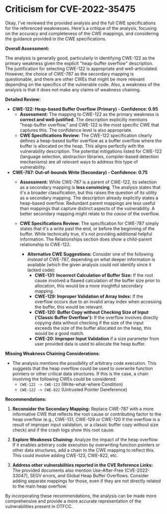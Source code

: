 # Criticism for CVE-2022-35475

Okay, I've reviewed the provided analysis and the full CWE specifications for the referenced weaknesses. Here's a critique of the analysis, focusing on the accuracy and completeness of the CWE mappings, and considering the guidance provided in the CWE specifications.

**Overall Assessment:**

The analysis is generally good, particularly in identifying CWE-122 as the primary weakness given the explicit "heap-buffer overflow" description. The justification for selecting CWE-122 is appropriate and well-articulated. However, the choice of CWE-787 as the secondary mapping is questionable, and there are other CWEs that might be more relevant depending on the specifics of the vulnerable code. Also, a weakness of the analysis is that it does not make any claims of weakness chaining.

**Detailed Review:**

*   **CWE-122: Heap-based Buffer Overflow (Primary) - Confidence: 0.95**
    *   **Assessment:** The mapping to CWE-122 as the primary weakness is **correct and well-justified**. The description explicitly mentions "heap-buffer overflow," and CWE-122 is the most specific CWE that captures this. The confidence level is also appropriate.
    *   **CWE Specifications Review:** The CWE-122 specification clearly defines a heap-based buffer overflow as a buffer overflow where the buffer is allocated on the heap. This aligns perfectly with the vulnerability description. The potential mitigations listed for CWE-122 (language selection, abstraction libraries, compiler-based detection mechanisms) are all relevant ways to address this type of vulnerability.
*   **CWE-787: Out-of-bounds Write (Secondary) - Confidence: 0.75**
    *   **Assessment:** While CWE-787 is a parent of CWE-122, its selection as a secondary mapping is **less convincing**. The analysis states that it's a broader classification, but this raises the question of its utility as a secondary mapping. The description already explicitly states a heap-based overflow. Redundant parent mappings are less useful than mappings that capture distinct aspects of the vulnerability. A better secondary mapping might relate to the *cause* of the overflow.
    *   **CWE Specifications Review:** The specification for CWE-787 simply states that it's a write past the end, or before the beginning of the buffer. While technically true, it's not providing additional helpful information. The Relationships section does show a child-parent relationship to CWE-122.

        *   **Alternative CWE Suggestions:** Consider one of the following *instead* of CWE-787, depending on what deeper information is available (which the given analysis could not identify since it lacked code):
            *   **CWE-131: Incorrect Calculation of Buffer Size:** If the root cause involved a flawed calculation of the buffer size prior to allocation, this would be a more insightful secondary mapping.
            *   **CWE-129: Improper Validation of Array Index:** If the overflow occurs due to an invalid array index when accessing the buffer, this would be relevant.
            *   **CWE-120: Buffer Copy without Checking Size of Input ('Classic Buffer Overflow'):**  If the overflow involves directly copying data without checking if the size of the input exceeds the size of the buffer allocated on the heap, this would be a good match.
            *   **CWE-20: Improper Input Validation** if a size parameter from user provided data is used to allocate the heap buffer.

**Missing Weakness Chaining Considerations:**

*   The analysis mentions the possibility of arbitrary code execution. This suggests that the heap overflow could be used to overwrite function pointers or other critical data structures. If this is the case, a chain involving the following CWEs could be considered:
    *   `CWE-122 -> CWE-123` (Write-what-where Condition)
    *   `CWE-122 -> CWE-822` (Untrusted Pointer Dereference)

**Recommendations:**

1.  **Reconsider the Secondary Mapping:** Replace CWE-787 with a more informative CWE that reflects the root cause or contributing factor to the heap overflow (e.g., CWE-131, CWE-129 or CWE-120 if the overflow is a result of improper input validation, or a classic buffer copy without size check) and if the crash logs show this root cause.

2.  **Explore Weakness Chaining:** Analyze the impact of the heap overflow. If it enables arbitrary code execution by overwriting function pointers or other data structures, add a chain to the CWE mapping to reflect this. This could involve adding CWE-123, CWE-822, etc.

3.  **Address other vulnerabilities reported in the CVE Reference Links:** The provided documents also mention Use-After-Free (CVE-2022-33047), SEGV errors, and Global Heap Buffer Overflows. Consider adding separate mappings for those, even if they are not directly related to the main heap overflow.

By incorporating these recommendations, the analysis can be made more comprehensive and provide a more accurate representation of the vulnerabilities present in OTFCC.